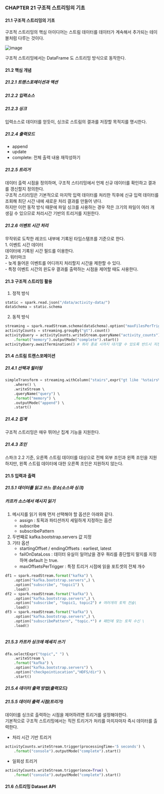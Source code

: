 ### CHAPTER 21 구조적 스트리밍의 기초   
  
#### 21.1 구조적 스트리밍의 기초   
구조적 스트리밍의 핵심 아이디어는 스트림 데이터를 데이터가 계속해서 추가되는 테이블처럼 다루는 것이다.  
  
![image](https://user-images.githubusercontent.com/4033129/81496137-4ecbb200-92f0-11ea-9156-8ce0eba7cf09.png)  
  
구조적 스트리밍에서는 DataFrame 도 스트리밍 방식으로 동작한다.  
  
#### 21.2 핵심 개념   
##### 21.2.1 트랜스포메이션과 액션  
##### 21.2.2 입력소스  
##### 21.2.3 싱크  
입력소스로 데이터를 얻듯이, 싱크로 스트림의 결과를 저장할 목적지를 명시한다.  
##### 21.2.4 출력모드  
- append  
- update  
- complete: 전체 출력 내용 재작성하기  
  
##### 21.2.5 트리거  
데이터 출력 시점을 정의하며, 구조적 스티리밍에서 언제 신규 데이터를 확인하고 결과를 갱신할지 정의한다.  
구조적 스티리밍은 기본적으로 마지막 입력 데이터를 처리한 직후에 신규 입력 데이터를 조회해 최단 시간 내에 새로운 처리 결과를 만들어 낸다.  
하지만 이런 동작 방식 때문에 파일 싱크를 사용하는 경우 작은 크기의 파일이 여러 개 생길 수 있으므로 처리시간 기반의 트리거를 지원한다.  
  
##### 21.2.6 이벤트 시간 처리  
무작위로 도착한 레코드 내부에 기록된 타임스탬프를 기준으로 한다.  
    1. 이벤트 시간 데이터  
    데이터에 기록된 시간 필드를 이용한다.  
    2. 워터마크  
    - 늦게 들어온 이벤트를 어디까지 처리할지 시간을 제한할 수 있다.  
    - 특정 이벤트 시간의 윈도우 결과를 출력하는 시점을 제어할 때도 사용한다.  
  
#### 21.3 구조적 스트리밍 활용   
1. 정적 방식  
``` python  
static = spark.read.json("/data/activity-data/")  
dataSchema = static.schema  
```  
2. 동적 방식  
``` python  
streaming = spark.readStream.schema(dataSchema).option("maxFilesPerTrigger",1).json("/data/activity-data")  
activityCounts = streaming.groupBy("gt").count()  
activityQuery = activityCounts.writeStream.queryName("activity_counts") \  
    .format("memory").outputMode("complete").start()  
activityQuery.awaitTermination() # 쿼리 종료 시까지 대기할 수 있도록 반드시 지정을해야하며, 드라이버 프로세스가 종료되는 상황을 막을 수 있다.  
```  
  
#### 21.4 스트림 트랜스포메이션   
##### 21.4.1 선택과 필터링  
``` python  
simpleTransform = streaming.withColumn("stairs",expr("gt like '%stairs%'")) \  
    .where() \  
    .writeStream \  
    .queryName("query") \  
    .format("memory") \  
    .outputMode("append") \  
    .start()  
```  
##### 21.4.2 집계  
구조적 스트리밍은 매우 뛰어난 집계 기능을 지원한다.  
  
##### 21.4.3 조인  
스파크 2.2 기준, 오른쪽 스트림 데이터를 대상으로 전체 외부 조인과 왼쪽 조인을 지원하지만, 왼쪽 스트림 데이터에 대한 오른쪽 조인은 지원하지 않는다.  
  
#### 21.5 입력과 출력   
##### 21.5.1 데이터를 읽고 쓰느 장소(소스와 싱크)  
##### 카프카 소스에서 메시지 읽기  
1. 메시지를 읽기 위해 먼저 선택해야 할 옵션은 아래와 같다.  
    - assign : 토픽과 파티션까지 세밀하게 지정하는 옵션  
    - subscribe  
    - subscribePattern  
2. 두번째로 kafka.bootstrap.servers 값 지정  
3. 기타 옵션  
    - startingOffset / endingOffsets : earliest, latest  
    - failOnDataLoss : 데이터 유실이 일어났을 경우 쿼리를 중단할지 말지를 지정하며 default 는 true.  
    - maxOffsetsPerTrigger : 특정 트리거 시점에 읽을 포트셋의 전체 개수  
  
``` python  
df1 = spark.readStream.format("kafka") \  
    .option("kafka.bootstrap.servers",) \  
    .option("subscribe", "topic1") \  
    .load()  
df2 = spark.readStream.format("kafka") \  
    .option("kafka.bootstrap.servers",) \  
    .option("subscribe", "topic1, topic2") # 여러개의 토픽 컨슘\  
    .load()  
df3 = spark.readStream.format("kafka") \  
    .option("kafka.bootstrap.servers",) \  
    .option("subscribePattern", "topic.*") # 패턴에 맞는 토픽 수신 \  
    .load()  
  
```  
  
##### 21.5.3 카프카 싱크에 메세지 쓰기  
``` python  
dfa.selectExpr("topic"," ") \  
    .writeStream \  
    .format("kafka") \  
    .option("kafka.bootstrap.servers") \  
    .option("checkpointLocation","HDFS/dir") \  
    .start()  
```  
  
##### 21.5.4 데이터 출력 방법(출력모드)  
##### 21.5.5 데이터 출력 시점(트리거)  
데이터를 싱크로 출력하는 시점을 제어하려면 트리거를 설정해야한다.  
기본적으로 구조적 스트리밍에서는 직전 트리거가 처리를 마치자마자 즉시 데이터를 출력한다.  
* 처리 시간 기반 트리거  
``` python  
activityCounts.writeStream.trigger(processingTime='5 seconds') \  
    .format("console").outputMode("complete").start()  
```  
  
* 일회성 트리거  
``` python  
activityCounts.writeStream.trigger(once=True) \  
    .format("console").outputMode("complete").start()  
```  
  
#### 21.6 스트리밍 Dataset API   
  
